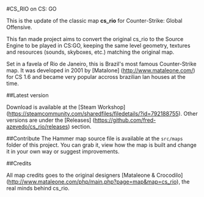 #CS_RIO on CS: GO

This is the update of the classic map **cs_rio** for Counter-Strike: Global Offensive.

This fan made project aims to convert the original cs_rio to the Source Engine to be played in CS:GO, keeping the same level geometry, textures and resources (sounds, skyboxes, etc.) matching the original map.

Set in a favela of Rio de Janeiro, this is Brazil's most famous Counter-Strike map. It was developed in 2001 by [Matalone] (http://www.mataleone.com/) for CS 1.6 and became very popular accross brazilian lan houses at the time.

##Latest version

Download is available at the [Steam Workshop] (https://steamcommunity.com/sharedfiles/filedetails/?id=792188755). Other versions are under the [Releases] (https://github.com/fred-azevedo/cs_rio/releases) section.

##Contribute
The Hammer map source file is available at the `src/maps` folder of this project. You can grab it, view how the map is built and change it in your own way or suggest improvements.

##Credits

All map credits goes to the original designers [Mataleone & Crocodilo] (http://www.mataleone.com/php/main.php?page=map&map=cs_rio), the real minds behind cs_rio.
